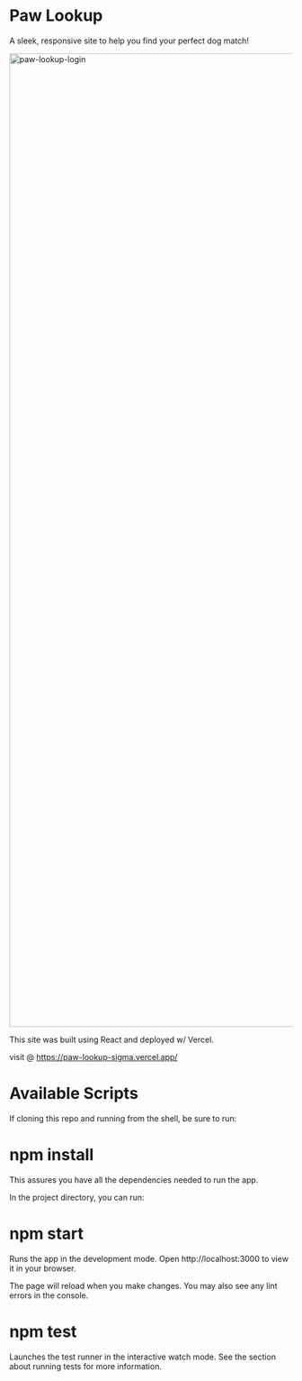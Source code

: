 # Paw Lookup
A sleek, responsive site to help you find your perfect dog match!


<img width="1728" alt="paw-lookup-login" src="https://github.com/user-attachments/assets/2f988ae2-5086-4fe4-9ae8-64d29c5ddd47" />



This site was built using React and deployed w/ Vercel.

visit @ https://paw-lookup-sigma.vercel.app/
# Available Scripts
If cloning this repo and running from the shell, be sure to run:

# npm install
This assures you have all the dependencies needed to run the app.

In the project directory, you can run:

# npm start
Runs the app in the development mode.
Open http://localhost:3000 to view it in your browser.

The page will reload when you make changes.
You may also see any lint errors in the console.

# npm test
Launches the test runner in the interactive watch mode.
See the section about running tests for more information.

